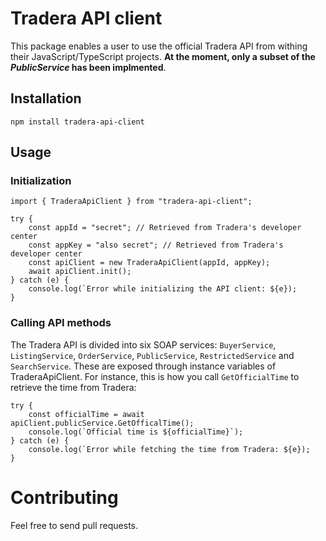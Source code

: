 # Tradera API client

This package enables a user to use the official Tradera API from withing their JavaScript/TypeScript projects. **At the moment, only a subset of the *PublicService* has been implmented**.

## Installation

```
npm install tradera-api-client
```

## Usage

### Initialization

```
import { TraderaApiClient } from "tradera-api-client";

try {
    const appId = "secret"; // Retrieved from Tradera's developer center
    const appKey = "also secret"; // Retrieved from Tradera's developer center
    const apiClient = new TraderaApiClient(appId, appKey);
    await apiClient.init();
} catch (e) {
    console.log(`Error while initializing the API client: ${e});
}
```

### Calling API methods

The Tradera API is divided into six SOAP services: `BuyerService`, `ListingService`, `OrderService`, `PublicService`, `RestrictedService` and `SearchService`. These are exposed through instance variables of TraderaApiClient. For instance, this is how you call `GetOfficialTime` to retrieve the time from Tradera:

```
try {
    const officialTime = await apiClient.publicService.GetOfficalTime();
    console.log(`Official time is ${officialTime}`);
} catch (e) {
    console.log(`Error while fetching the time from Tradera: ${e});
}
```

# Contributing

Feel free to send pull requests.

